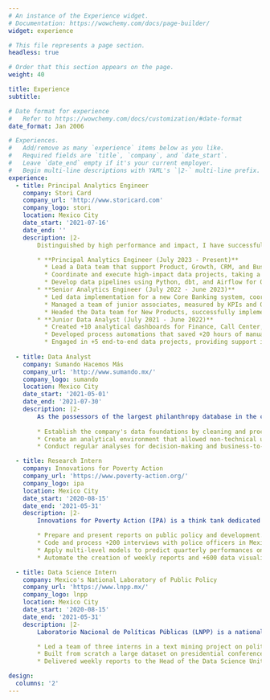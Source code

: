 ```yaml
---
# An instance of the Experience widget.
# Documentation: https://wowchemy.com/docs/page-builder/
widget: experience

# This file represents a page section.
headless: true

# Order that this section appears on the page.
weight: 40

title: Experience
subtitle:

# Date format for experience
#   Refer to https://wowchemy.com/docs/customization/#date-format
date_format: Jan 2006

# Experiences.
#   Add/remove as many `experience` items below as you like.
#   Required fields are `title`, `company`, and `date_start`.
#   Leave `date_end` empty if it's your current employer.
#   Begin multi-line descriptions with YAML's `|2-` multi-line prefix.
experience:
  - title: Principal Analytics Engineer
    company: Stori Card
    company_url: 'http://www.storicard.com'
    company_logo: stori
    location: Mexico City
    date_start: '2021-07-16'
    date_end: ''
    description: |2-
        Distinguished by high performance and impact, I have successfully ascended the corporate ladder. I take pride in establishing the company's data foundations, being the partner that has experienced the most significant growth within the Data team. When I joined, the Data department had only 4 members, and now we have grown to over 25. I lead a squad of 5 individuals.

        * **Principal Analytics Engineer (July 2023 - Present)**
          * Lead a Data team that support Product, Growth, CRM, and Business areas.
          * Coordinate and execute high-impact data projects, taking a holistic approach.
          * Develop data pipelines using Python, dbt, and Airflow for Operations and New Products teams.
        * **Senior Analytics Engineer (July 2022 - June 2023)**
          * Led data implementation for a new Core Banking system, coordinating efforts with Tech, Operations, and Finance teams.
          * Managed a team of junior associates, measured by KPIs and OKR achievements. Mentored their soft and technical skills, resulting in 1 out of 3 analysts receiving a promotion for outstanding performance.
          * Headed the Data team for New Products, successfully implementing +3 new products.
        * **Junior Data Analyst (July 2021 - June 2022)**
          * Created +10 analytical dashboards for Finance, Call Center, and Operations.
          * Developed process automations that saved +20 hours of manual work weekly.
          * Engaged in +5 end-to-end data projects, providing support in development and results presentation.
  
  - title: Data Analyst
    company: Sumando Hacemos Más
    company_url: 'http://www.sumando.mx/'
    company_logo: sumando
    location: Mexico City
    date_start: '2021-05-01'
    date_end: '2021-07-30'
    description: |2-
        As the possessors of the largest philanthropy database in the country, Sumando Hacemos Más facilitates connections between non-profit organizations and philanthropists in Mexico using advanced analytical and business intelligence tools. During my time there, I had the privilege to:
        
        * Establish the company's data foundations by cleaning and processing extensive datasets on philanthropy in Mexico
        * Create an analytical environment that allowed non-technical users to access information and generate data visualizations effortlessly.
        * Conduct regular analyses for decision-making and business-to-business meetings.

  - title: Research Intern
    company: Innovations for Poverty Action
    company_url: 'https://www.poverty-action.org/'
    company_logo: ipa
    location: Mexico City
    date_start: '2020-08-15'
    date_end: '2021-05-31'
    description: |2-
        Innovations for Poverty Action (IPA) is a think tank dedicated to public policy research and evaluation. Led by Annie Duflo, Nobel laureate in Economics, IPA collaborates closely with institutions like MIT and the World Bank. During my assignment on a specific project, I was able to:

        * Prepare and present reports on public policy and development.
        * Code and process +200 interviews with police officers in Mexico City
        * Apply multi-level models to predict quarterly performances on security based on INEGI's surveys
        * Automate the creation of weekly reports and +600 data visualizations

  - title: Data Science Intern
    company: Mexico's National Laboratory of Public Policy 
    company_url: 'https://www.lnpp.mx/'
    company_logo: lnpp
    location: Mexico City
    date_start: '2020-08-15'
    date_end: '2021-05-31'
    description: |2-
        Laboratorio Nacional de Políticas Públicas (LNPP) is a nationally relevant unit specialized in data science, methods, and empirical research techniques applied to public policies. During my tenure at LNPP I:

        * Led a team of three interns in a text mining project on political speeches, developing leadership and management skills.
        * Built from scratch a large dataset on presidential conferences, developing skills in design and research.
        * Delivered weekly reports to the Head of the Data Science Unit, Ph.D. Sebastián Garrido de Sierra 

design:
  columns: '2'
---
```

